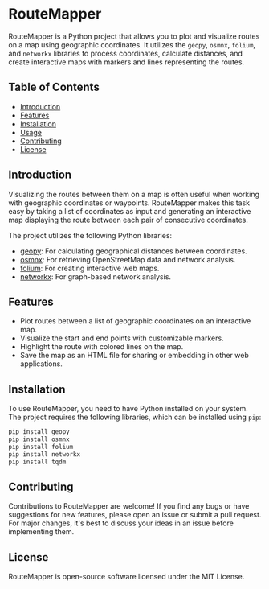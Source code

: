 # RouteMapper

RouteMapper is a Python project that allows you to plot and visualize routes on a map using geographic coordinates. It utilizes the `geopy`, `osmnx`, `folium`, and `networkx` libraries to process coordinates, calculate distances, and create interactive maps with markers and lines representing the routes.

## Table of Contents

- [Introduction](#introduction)
- [Features](#features)
- [Installation](#installation)
- [Usage](#usage)
- [Contributing](#contributing)
- [License](#license)

## Introduction

Visualizing the routes between them on a map is often useful when working with geographic coordinates or waypoints. RouteMapper makes this task easy by taking a list of coordinates as input and generating an interactive map displaying the route between each pair of consecutive coordinates.

The project utilizes the following Python libraries:

- [geopy](https://geopy.readthedocs.io/): For calculating geographical distances between coordinates.
- [osmnx](https://osmnx.readthedocs.io/): For retrieving OpenStreetMap data and network analysis.
- [folium](https://python-visualization.github.io/folium/): For creating interactive web maps.
- [networkx](https://networkx.github.io/): For graph-based network analysis.

## Features

- Plot routes between a list of geographic coordinates on an interactive map.
- Visualize the start and end points with customizable markers.
- Highlight the route with colored lines on the map.
- Save the map as an HTML file for sharing or embedding in other web applications.

## Installation

To use RouteMapper, you need to have Python installed on your system. The project requires the following libraries, which can be installed using `pip`:

```bash
pip install geopy
pip install osmnx
pip install folium
pip install networkx
pip install tqdm

```
## Contributing

Contributions to RouteMapper are welcome! If you find any bugs or have suggestions for new features, please open an issue or submit a pull request. For major changes, it's best to discuss your ideas in an issue before implementing them.

## License

RouteMapper is open-source software licensed under the MIT License.
